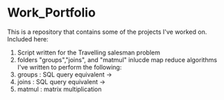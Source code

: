 # Work_Portfolio

This is a repository that contains some of the projects I've worked on.
Included here: 
1. Script written for the Travelling salesman problem
2. folders "groups","joins", and "matmul" inlucde map reduce algorithms I've written to perform the following: 
  1. groups : SQL query equivalent -> 
  2. joins : SQL query equivalent -> 
  3. matmul : matrix multiplication 
